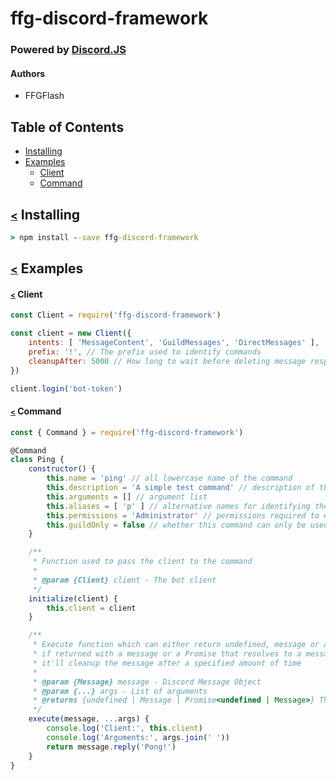 # ffg-discord-framework
### Powered by [Discord.JS](https://discord.js.org)
#### Authors
- FFGFlash

## Table of Contents
- [Installing](#-installing)
- [Examples](#-examples)
    - [Client](#-client)
    - [Command](#-command)

## <small>[<](#table-of-contents)</small> Installing
```bat
> npm install --save ffg-discord-framework
```

## <small>[<](#table-of-contents)</small> Examples
#### <small>[<](#table-of-contents)</small> Client
```js
const Client = require('ffg-discord-framework')

const client = new Client({ 
    intents: [ 'MessageContent', 'GuildMessages', 'DirectMessages' ],
    prefix: '!', // The prefix used to identify commands
    cleanupAfter: 5000 // How long to wait before deleting message responses
})

client.login('bot-token')
```

#### <small>[<](#table-of-contents)</small> Command
```js
const { Command } = require('ffg-discord-framework')

@Command
class Ping {
    constructor() {
        this.name = 'ping' // all lowercase name of the command
        this.description = 'A simple test command' // description of the command
        this.arguments = [] // argument list
        this.aliases = [ 'p' ] // alternative names for identifying the command
        this.permissions = 'Administrator' // permissions required to execute the command
        this.guildOnly = false // whether this command can only be used inside of a guild
    }

    /**
     * Function used to pass the client to the command
     * 
     * @param {Client} client - The bot client
     */
    initialize(client) {
        this.client = client
    }

    /**
     * Execute function which can either return undefined, message or a Promise,
     * if returned with a message or a Promise that resolves to a message
     * it'll cleanup the message after a specified amount of time
     * 
     * @param {Message} message - Discord Message Object
     * @param {...} args - List of arguments
     * @returns {undefined | Message | Promise<undefined | Message>} The response made by the command to cleanup after the specified amount of time
     */
    execute(message, ...args) {
        console.log('Client:', this.client)
        console.log('Arguments:', args.join(' '))
        return message.reply('Pong!')
    }
}
```
